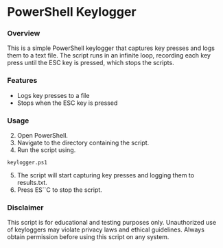 # PowerShell Keylogger

### Overview

This is a simple PowerShell keylogger that captures key presses and logs them to a text file. 
The script runs in an infinite loop, recording each key press until the ESC key is pressed, which stops the scripts.

### Features

- Logs key presses to a file
- Stops when the ESC key is pressed

### Usage

2. Open PowerShell.
3. Navigate to the directory containing the script.
4. Run the script using.
```
keylogger.ps1
```
5. The script will start capturing key presses and logging them to results.txt.
6. Press ES``C to stop the script.

### Disclaimer

This script is for educational and testing purposes only. 
Unauthorized use of keyloggers may violate privacy laws and ethical guidelines. 
Always obtain permission before using this script on any system.
